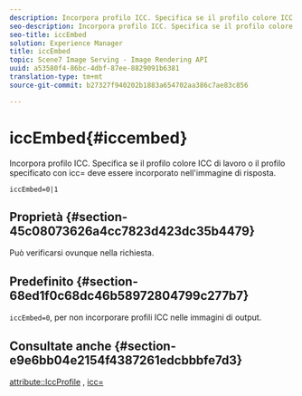 ```yaml
---
description: Incorpora profilo ICC. Specifica se il profilo colore ICC di lavoro o il profilo specificato con icc= deve essere incorporato nell'immagine di risposta.
seo-description: Incorpora profilo ICC. Specifica se il profilo colore ICC di lavoro o il profilo specificato con icc= deve essere incorporato nell'immagine di risposta.
seo-title: iccEmbed
solution: Experience Manager
title: iccEmbed
topic: Scene7 Image Serving - Image Rendering API
uuid: a53580f4-86bc-4dbf-87ee-8829091b6381
translation-type: tm+mt
source-git-commit: b27327f940202b1883a654702aa386c7ae83c856

---
```



# iccEmbed{#iccembed}

Incorpora profilo ICC. Specifica se il profilo colore ICC di lavoro o il profilo specificato con icc= deve essere incorporato nell&#39;immagine di risposta.

`iccEmbed=0|1`

## Proprietà {#section-45c08073626a4cc7823d423dc35b4479}

Può verificarsi ovunque nella richiesta.

## Predefinito {#section-68ed1f0c68dc46b58972804799c277b7}

`iccEmbed=0`, per non incorporare profili ICC nelle immagini di output.

## Consultate anche {#section-e9e6bb04e2154f4387261edcbbbfe7d3}

[attribute::IccProfile](../../../../../ir-api/material-cat/image-rendering-api-ref/c-ir-material-catalog/c-ir-attributes-reference/r-ir-iccprofilegray.md#reference-712f1d0dcca748df9aaf495681bb39e6) , [icc=](../../../../../ir-api/http-protocol/image-rendering-api-ref/c-ir-http-protocol-ref/c-ir-http-protocol-command-reference/r-ir-icc.md#reference-86a2fff3cef24982ad2063d977a16e06)

